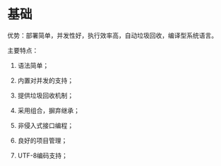 # 基础

优势：部署简单，并发性好，执行效率高，自动垃圾回收，编译型系统语言。

主要特点：

1. 语法简单；

2. 内置对并发的支持；

3. 提供垃圾回收机制；

4. 采用组合，摒弃继承；

5. 非侵入式接口编程；

6. 良好的项目管理；

7. UTF-8编码支持；
